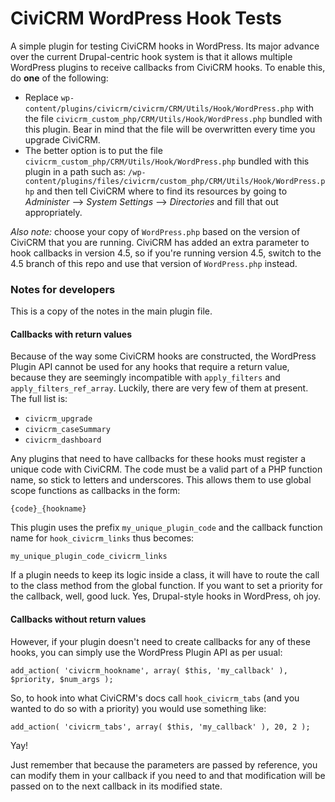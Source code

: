 CiviCRM WordPress Hook Tests
============================

A simple plugin for testing CiviCRM hooks in WordPress. Its major advance over the current Drupal-centric hook system is that it allows multiple WordPress plugins to receive callbacks from CiviCRM hooks. To enable this, do **one** of the following:

* Replace `wp-content/plugins/civicrm/civicrm/CRM/Utils/Hook/WordPress.php` with the file `civicrm_custom_php/CRM/Utils/Hook/WordPress.php` bundled with this plugin. Bear in mind that the file will be overwritten every time you upgrade CiviCRM.
* The better option is to put the file `civicrm_custom_php/CRM/Utils/Hook/WordPress.php` bundled with this plugin in a path such as:
`/wp-content/plugins/files/civicrm/custom_php/CRM/Utils/Hook/WordPress.php`
and then tell CiviCRM where to find its resources by going to 
*Administer* --> *System Settings* --> *Directories*
and fill that out appropriately.

*Also note:* choose your copy of `WordPress.php` based on the version of CiviCRM that you are running. CiviCRM has added an extra parameter to hook callbacks in version 4.5, so if you're running version 4.5, switch to the 4.5 branch of this repo and use that version of `WordPress.php` instead.

### Notes for developers ###

This is a copy of the notes in the main plugin file.

#### Callbacks with return values ####

Because of the way some CiviCRM hooks are constructed, the WordPress Plugin API cannot be used for any hooks that require a return value, because they are seemingly incompatible with `apply_filters` and `apply_filters_ref_array`. Luckily, there are very few of them at present. The full list is:

* `civicrm_upgrade`
* `civicrm_caseSummary`
* `civicrm_dashboard`

Any plugins that need to have callbacks for these hooks must register a unique code with CiviCRM. The code must be a valid part of a PHP function name, so stick to letters and underscores. This allows them to use global scope functions as callbacks in the form:

`{code}_{hookname}`

This plugin uses the prefix `my_unique_plugin_code` and the callback function name for `hook_civicrm_links` thus becomes:

`my_unique_plugin_code_civicrm_links`

If a plugin needs to keep its logic inside a class, it will have to route the call to the class method from the global function. If you want to set a priority for the callback, well, good luck. Yes, Drupal-style hooks in WordPress, oh joy.

#### Callbacks without return values ####

However, if your plugin doesn't need to create callbacks for any of these hooks, you can simply use the WordPress Plugin API as per usual:

`add_action( 'civicrm_hookname', array( $this, 'my_callback' ), $priority, $num_args );`

So, to hook into what CiviCRM's docs call `hook_civicrm_tabs` (and you wanted to do so with a priority) you would use something like:

`add_action( 'civicrm_tabs', array( $this, 'my_callback' ), 20, 2 );`

Yay!

Just remember that because the parameters are passed by reference, you can modify them in your callback if you need to and that modification will be passed on to the next callback in its modified state.
